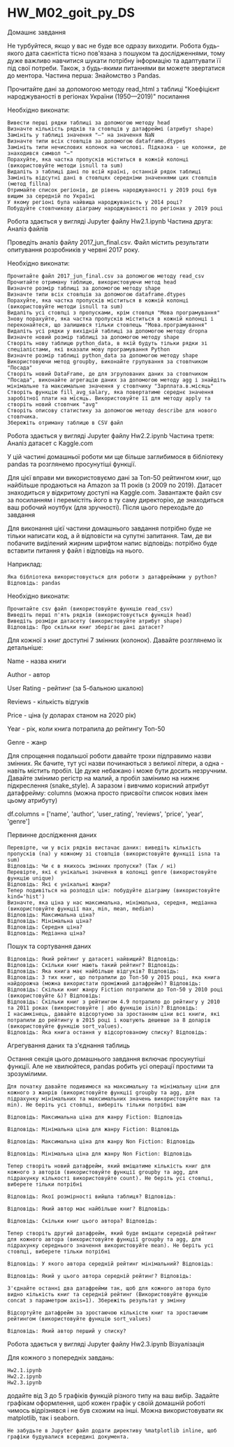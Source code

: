 # HW_M02_goit_py_DS
Домашнє завдання

Не турбуйтеся, якщо у вас не буде все одразу виходити. Робота будь-якого дата саєнтіста тісно пов'язана з пошуком та дослідженнями, тому дуже важливо навчитися шукати потрібну інформацію та адаптувати її під свої потреби. Також, з будь-якими питаннями ви можете звертатися до ментора.
Частина перша: Знайомство з Pandas.

Прочитайте дані за допомогою методу read_html з таблиці "Коефіцієнт народжуваності в регіонах України (1950—2019)" посилання

Необхідно виконати:

    Вивести перші рядки таблиці за допомогою методу head
    Визначте кількість рядків та стовпців у датафреймі (атрибут shape)
    Замініть у таблиці значення "—" на значення NaN
    Визначте типи всіх стовпців за допомогою dataframe.dtypes
    Замініть типи нечислових колонок на числові. Підказка - це колонки, де знаходився символ "—"
    Порахуйте, яка частка пропусків міститься в кожній колонці (використовуйте методи isnull та sum)
    Видаліть з таблиці дані по всій країні, останній рядок таблиці
    Замініть відсутні дані в стовпцях середніми значеннями цих стовпців (метод fillna)
    Отримайте список регіонів, де рівень народжуваності у 2019 році був вищим за середній по Україні
    У якому регіоні була найвища народжуваність у 2014 році?
    Побудуйте стовпчикову діаграму народжуваності по регіонах у 2019 році

Робота здається у вигляді Jupyter файлу Hw2.1.ipynb
Частина друга: Аналіз файлів

Проведіть аналіз файлу 2017_jun_final.csv. Файл містить результати опитування розробників у червні 2017 року.

Необхідно виконати:

    Прочитайте файл 2017_jun_final.csv за допомогою методу read_csv
    Прочитайте отриману таблицю, використовуючи метод head
    Визначте розмір таблиці за допомогою методу shape
    Визначте типи всіх стовпців за допомогою dataframe.dtypes
    Порахуйте, яка частка пропусків міститься в кожній колонці (використовуйте методи isnull та sum)
    Видаліть усі стовпці з пропусками, крім стовпця "Мова програмування"
    Знову порахуйте, яка частка пропусків міститься в кожній колонці і переконайтеся, що залишився тільки стовпець "Мова.програмування"
    Видаліть усі рядки у вихідній таблиці за допомогою методу dropna
    Визначте новий розмір таблиці за допомогою методу shape
    Створіть нову таблицю python_data, в якій будуть тільки рядки зі спеціалістами, які вказали мову програмування Python
    Визначте розмір таблиці python_data за допомогою методу shape
    Використовуючи метод groupby, виконайте групування за стовпчиком "Посада"
    Створіть новий DataFrame, де для згрупованих даних за стовпчиком "Посада", виконайте агрегацію даних за допомогою методу agg і знайдіть мінімальне та максимальне значення у стовпчику "Зарплата.в.місяць"
    Створіть функцію fill_avg_salary, яка повертатиме середнє значення заробітної плати на місяць. Використовуйте її для методу apply та створіть новий стовпчик "avg"
    Створіть описову статистику за допомогою методу describe для нового стовпчика.
    Збережіть отриману таблицю в CSV файл

Робота здається у вигляді Jupyter файлу Hw2.2.ipynb
Частина третя: Аналіз датасет c Kaggle.com

У цій частині домашньої роботи ми ще більше заглибимося в бібліотеку pandas та розглянемо просунутіші функції.

Для цієї вправи ми використовуємо дані за Топ-50 рейтингом книг, що найбільше продаються на Amazon за 11 років (з 2009 по 2019). Датасет знаходиться у відкритому доступі на Kaggle.com. Завантажте файл csv за посиланням і перемістіть його в ту саму директорію, де знаходиться ваш робочий ноутбук (для зручності). Після цього переходьте до завдання

Для виконання цієї частини домашнього завдання потрібно буде не тільки написати код, а й відповісти на супутні запитання. Там, де ви побачите виділений жирним шрифтом напис відповідь: потрібно буде вставити питання у файл і відповідь на нього.

Наприклад:

    Яка бібліотека використовується для роботи з датафреймами у python? Відповідь: pandas

Необхідно виконати:

    Прочитайте csv файл (використовуйте функцію read_csv)
    Виведіть перші п'ять рядків (використовується функція head)
    Виведіть розміри датасету (використовуйте атрибут shape)
    Відповідь: Про скільки книг зберігає дані датасет?

Для кожної з книг доступні 7 змінних (колонок). Давайте розглянемо їх детальніше:

Name - назва книги

Author - автор

User Rating - рейтинг (за 5-бальною шкалою)

Reviews - кількість відгуків

Price - ціна (у доларах станом на 2020 рік)

Year - рік, коли книга потрапила до рейтингу Топ-50

Genre - жанр

Для спрощення подальшої роботи давайте трохи підправимо назви змінних. Як бачите, тут усі назви починаються з великої літери, а одна - навіть містить пробіл. Це дуже небажано і може бути досить незручним. Давайте змінимо регістр на малий, а пробіл замінимо на нижнє підкреслення (snake_style). А заразом і вивчимо корисний атрибут датафрейму: columns (можна просто присвоїти список нових імен цьому атрибуту)

df.columns = ['name', 'author', 'user_rating', 'reviews', 'price', 'year', 'genre']

Первинне дослідження даних

    Перевірте, чи у всіх рядків вистачає даних: виведіть кількість пропусків (na) у кожному зі стовпців (використовуйте функції isna та sum)
    Відповідь: Чи є в якихось змінних пропуски? (Так / ні)
    Перевірте, які є унікальні значення в колонці genre (використовуйте функцію unique)
    Відповідь: Які є унікальні жанри?
    Тепер подивіться на розподіл цін: побудуйте діаграму (використовуйте kind='hist')
    Визначте, яка ціна у нас максимальна, мінімальна, середня, медіанна (використовуйте функції max, min, mean, median)
    Відповідь: Максимальна ціна?
    Відповідь: Мінімальна ціна?
    Відповідь: Середня ціна?
    Відповідь: Медіанна ціна?

Пошук та сортування даних

    Відповідь: Який рейтинг у датасеті найвищий? Відповідь:
    Відповідь: Скільки книг мають такий рейтинг? Відповідь:
    Відповідь: Яка книга має найбільше відгуків? Відповідь:
    Відповідь: З тих книг, що потрапили до Топ-50 у 2015 році, яка книга найдорожча (можна використати проміжний датафрейм)? Відповідь:
    Відповідь: Скільки книг жанру Fiction потрапили до Топ-50 у 2010 році (використовуйте &)? Відповідь:
    Відповідь: Скільки книг з рейтингом 4.9 потрапило до рейтингу у 2010 та 2011 роках (використовуйте | або функцію isin)? Відповідь:
    І насамкінець, давайте відсортуємо за зростанням ціни всі книги, які потрапили до рейтингу в 2015 році і коштують дешевше за 8 доларів (використовуйте функцію sort_values).
    Відповідь: Яка книга остання у відсортованому списку? Відповідь:

Агрегування даних та з'єднання таблиць

Остання секція цього домашнього завдання включає просунутіші функції. Але не хвилюйтеся, pandas робить усі операції простими та зрозумілими.

    Для початку давайте подивимося на максимальну та мінімальну ціни для кожного з жанрів (використовуйте функції groupby та agg, для підрахунку мінімальних та максимальних значень використовуйте max та min). Не беріть усі стовпці, виберіть тільки потрібні вам

    Відповідь: Максимальна ціна для жанру Fiction: Відповідь

    Відповідь: Мінімальна ціна для жанру Fiction: Відповідь

    Відповідь: Максимальна ціна для жанру Non Fiction: Відповідь

    Відповідь: Мінімальна ціна для жанру Non Fiction: Відповідь

    Тепер створіть новий датафрейм, який вміщатиме кількість книг для кожного з авторів (використовуйте функції groupby та agg, для підрахунку кількості використовуйте count). Не беріть усі стовпці, виберете тільки потрібні

    Відповідь: Якої розмірності вийшла таблиця? Відповідь:

    Відповідь: Який автор має найбільше книг? Відповідь:

    Відповідь: Скільки книг цього автора? Відповідь:

    Тепер створіть другий датафрейм, який буде вміщати середній рейтинг для кожного автора (використовуйте функції groupby та agg, для підрахунку середнього значення використовуйте mean). Не беріть усі стовпці, виберете тільки потрібні

    Відповідь: У якого автора середній рейтинг мінімальний? Відповідь:

    Відповідь: Який у цього автора середній рейтинг? Відповідь:

    З'єднайте останні два датафрейми так, щоб для кожного автора було видно кількість книг та середній рейтинг (Використовуйте функцію concat з параметром axis=1). Збережіть результат у змінну

    Відсортуйте датафрейм за зростаючою кількістю книг та зростаючим рейтингом (використовуйте функцію sort_values)

    Відповідь: Який автор перший у списку?

Робота здається у вигляді Jupyter файлу Hw2.3.ipynb
Візуалізація

Для кожного з попередніх завдань:

    Hw2.1.ipynb
    Hw2.2.ipynb
    Hw2.3.ipynb

додайте від 3 до 5 графіків функцій різного типу на ваш вибір. Задайте графікам оформлення, щоб кожен графік у своїй домашній роботі чимось відрізнявся і не був схожим на інші. Можна використовувати як matplotlib, так і seaborn.

    Не забудьте в Jupyter файл додати директиву %matplotlib inline, щоб графіки будувалися всередині документа.
